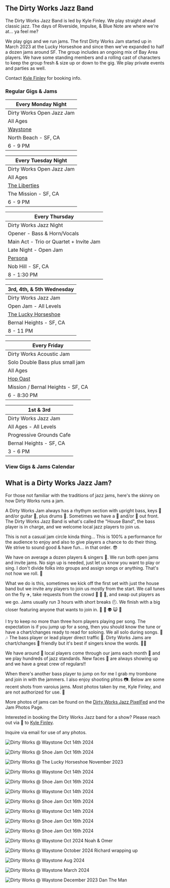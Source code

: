 <div class="container text-center">
  <h2>The Dirty Works Jazz Band</h2>
</div>

  <!-- <div class="container"> -->
 
<div class="text-center">

  <p>
  The Dirty Works Jazz Band is led by Kyle Finley. We play straight ahead classic jazz. The days of Riverside, Impulse, & Blue Note are where we're at... ya feel me?
  
  We play gigs and we run jams. The first Dirty Works Jam started up in March 2023 at the Lucky Horseshoe and since then we've expanded to half a dozen jams around SF. The group includes an ongoing mix of Bay Area players. We have some standing members and a rolling cast of characters to keep the group fresh & size up or down to the gig. We play private events and parties as well. 
  </p>
  <p>
  Contact <a href="mailto:Kyle@KyleFinley.net">Kyle Finley</a> for booking info.
  </p>

  <h3>Regular Gigs & Jams</h3>

  | Every Monday Night 
  |-
  | Dirty Works Open Jazz Jam
  | All Ages
  | <a href="https://www.waystonesf.com" target="new">Waystone</a>
  | North Beach - SF, CA
  | 6 - 9 PM

  | Every Tuesday Night 
  |-
  | Dirty Works Open Jazz Jam
  | All Ages
  | <a href="https://www.theliberties.com" target="new">The Liberties</a>
  | The Mission - SF, CA
  | 6 - 9 PM

  | Every Thursday
  |-
  | Dirty Works Jazz Night
  | Opener - Bass & Horn/Vocals
  | Main Act - Trio or Quartet + Invite Jam
  | Late Night - Open Jam
  | <a href="https://www.persona-sf.com" target="new">Persona</a>
  | Nob Hill - SF, CA
  | 8 - 1:30 PM

  | 3rd, 4th, & 5th Wednesday
  |-
  | Dirty Works Jazz Jam
  | Open Jam - All Levels
  | <a href="https://www.theluckyhorseshoebar.com/" target="Shoe">The Lucky Horseshoe</a>
  | Bernal Heights - SF, CA
  | 8 - 11 PM

  | Every Friday 
  |-
  | Dirty Works Acoustic Jam
  | Solo Double Bass plus small jam
  | All Ages
  | <a href="https://hopoast.com" target="new">Hop Oast</a>
  | Mission / Bernal Heights - SF, CA
  | 6 - 8:30 PM

  | 1st & 3rd
  |-
  | Dirty Works Jazz Jam
  | All Ages - All Levels
  | Progressive Grounds Cafe 
  | Bernal Heights - SF, CA
  | 3 - 6 PM


</div>

<div class="container text-center">
  <p>
    <h3>
      <router-link to="/music#calendar">View Gigs & Jams Calendar</router-link>
    </h3>
  </p>
  <h2>What is a Dirty Works Jazz Jam?</h2>
</div>

For those not familiar with the traditions of jazz jams, here's the skinny on how Dirty Works runs a jam. 

A Dirty Works Jam always has a rhythym section with upright bass, keys :musical_keyboard: and/or guitar :guitar:, plus drums :drum:. Sometimes we have a :trumpet: and/or :saxophone: out front. The Dirty Works Jazz Band is what's called the "House Band", the bass player is in charge, and we welcome local jazz players to join us.

This is not a casual jam circle kinda thing... This is 100% a performance for the audience to enjoy and also to give players a chance to do their thing. We strive to sound good & have fun... in that order. :sunglasses:

We have on average a dozen players & singers :microphone:. We run both open jams and invite jams. No sign up is needed, just let us know you want to play or sing. I don't divide folks into groups and assign songs or anything. That's not how we roll. :sushi:

What we do is this, sometimes we kick off the first set with just the house band but we invite any players to join us mostly from the start. We call tunes on the fly :airplane:, take requests from the crowd :couple: :dancers: :man_dancing:, and swap out players as we go. Jams usually run 3 hours with short breaks :clock9:. We finish with a big closer featuring anyone that wants to join in. :partying_face: :ghost: :alien: :smiley_cat: :beers:

I try to keep no more than three horn players playing per song. The expectation is if you jump up for a song, then you should know the tune or have a chart/changes ready to read for soloing. We all solo during songs. :musical_score: :notes: The bass player or lead player direct traffic :vertical_traffic_light:. Dirty Works Jams are chart/changes :musical_note: friendly but it's best if singers know the words. :singer:

We have around :100: local players come through our jams each month :calendar: and we play hundreds of jazz standards. New faces :zany_face: are always showing up and we have a great crew of regulars!!

When there's another bass player to jump on for me I grab my trombone and join in with the jammers. I also enjoy shooting phtos :camera:. Below are some recent shots from varoius jams. Most photos taken by me, Kyle Finley, and are not authorized for use. :crystal_ball:

More photos of jams can be found on the <a href="https://pixelfed.social/i/web/profile/791341701221125553" target="pixelfed">Dirty Works Jazz PixelFed</a> and the <router-link to="/photos/jazz-jams">Jam Photos Page</router-link>.

Interested in booking the Dirty Works Jazz band for a show? Please reach out via :email: to <a href="mailto:Kyle@KyleFinley.net">Kyle Finley</a>. 

Inquire via email for use of any photos.

<div class="container text-center">

  ![Dirty Works @ Waystone Oct 14th 2024](../../../../media/images/articles/dirty-works/2024.10.14_01-Waystone.jpg)

  ![Dirty Works @ Shoe Jam Oct 16th 2024](../../../../media/images/articles/dirty-works/2024.10.16_11-Shoe_Jam.jpg)

  ![Dirty Works @ The Lucky Horseshoe November 2023](../../../../media/images/articles/dirty-works/2023.11.16_01-Shoe_Jam.jpg)

  ![Dirty Works @ Waystone Oct 14th 2024](../../../../media/images/articles/dirty-works/2024.10.14_04-Waystone.jpg)

  ![Dirty Works @ Shoe Jam Oct 16th 2024](../../../../media/images/articles/dirty-works/2024.10.16_01-Shoe_Jam.jpg)

  ![Dirty Works @ Waystone Oct 14th 2024](../../../../media/images/articles/dirty-works/2024.10.14_02-Waystone.jpg)

  ![Dirty Works @ Shoe Jam Oct 16th 2024](../../../../media/images/articles/dirty-works/2024.10.16_04-Shoe_Jam.jpg)

  ![Dirty Works @ Waystone Oct 14th 2024](../../../../media/images/articles/dirty-works/2024.10.14_03-Waystone.jpg)

  ![Dirty Works @ Shoe Jam Oct 16th 2024](../../../../media/images/articles/dirty-works/2024.10.16_07-Shoe_Jam.jpg)

  ![Dirty Works @ Shoe Jam Oct 16th 2024](../../../../media/images/articles/dirty-works/2024.10.16_10-Shoe_Jam.jpg)

  ![Dirty Works @ Waystone Oct 2024 Noah & Omer](../../../../media/images/articles/dirty-works/2024.10.06_03-Persona.jpg)

  ![Dirty Works @ Waystone October 2024 Richard wrapping up](../../../../media/images/articles/dirty-works/2024.10.06_02-Persona.jpg)

  ![Dirty Works @ Waystone Aug 2024](../../../../media/images/articles/dirty-works/2024.08.29_01-Persona.jpg)

  ![Dirty Works @ Waystone March 2024](../../../../media/images/articles/dirty-works/2024.03-Waystone.jpg)

  ![Dirty Works @ Waystone December 2023 Dan The Man](../../../../media/images/articles/dirty-works/2023.12.18_02-Waystone.jpg)

</div>

<!-- <div class="container text-center">
  <h2>Recordings</h2>
  <p>Here are a few live recordings of the Dirty Works Jazz Band.</p>
  <p>Not professional recordings. Made with an iPhone sitting somewhere nearby.</p>

  <media-player :tracks="this.$parent.dw_tracks"></media-player>
</div> -->
